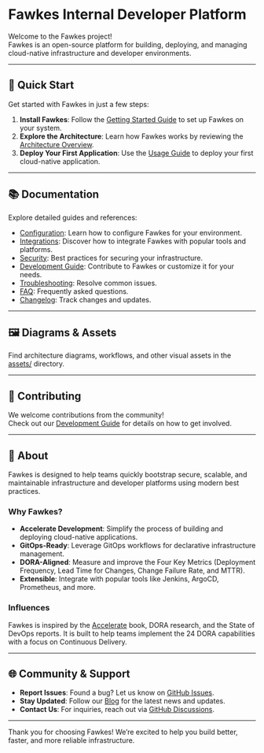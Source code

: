 # Fawkes Internal Developer Platform

Welcome to the Fawkes project!  
Fawkes is an open-source platform for building, deploying, and managing cloud-native infrastructure and developer environments.

---

## 🚀 Quick Start

Get started with Fawkes in just a few steps:

1. **Install Fawkes**: Follow the [Getting Started Guide](getting-started.md) to set up Fawkes on your system.
2. **Explore the Architecture**: Learn how Fawkes works by reviewing the [Architecture Overview](architecture.md).
3. **Deploy Your First Application**: Use the [Usage Guide](usage.md) to deploy your first cloud-native application.

---

## 📚 Documentation

Explore detailed guides and references:

- [Configuration](configuration.md): Learn how to configure Fawkes for your environment.
- [Integrations](integrations.md): Discover how to integrate Fawkes with popular tools and platforms.
- [Security](security.md): Best practices for securing your infrastructure.
- [Development Guide](development.md): Contribute to Fawkes or customize it for your needs.
- [Troubleshooting](troubleshooting.md): Resolve common issues.
- [FAQ](faq.md): Frequently asked questions.
- [Changelog](changelog.md): Track changes and updates.

---

## 🖼️ Diagrams & Assets

Find architecture diagrams, workflows, and other visual assets in the [assets/](assets/) directory.

---

## 🤝 Contributing

We welcome contributions from the community!  
Check out our [Development Guide](development.md) for details on how to get involved.

---

## 📢 About

Fawkes is designed to help teams quickly bootstrap secure, scalable, and maintainable infrastructure and developer platforms using modern best practices.

### Why Fawkes?

- **Accelerate Development**: Simplify the process of building and deploying cloud-native applications.
- **GitOps-Ready**: Leverage GitOps workflows for declarative infrastructure management.
- **DORA-Aligned**: Measure and improve the Four Key Metrics (Deployment Frequency, Lead Time for Changes, Change Failure Rate, and MTTR).
- **Extensible**: Integrate with popular tools like Jenkins, ArgoCD, Prometheus, and more.

### Influences

Fawkes is inspired by the [Accelerate](https://itrevolution.com/accelerate-book/) book, DORA research, and the State of DevOps reports. It is built to help teams implement the 24 DORA capabilities with a focus on Continuous Delivery.

---

## 🌐 Community & Support

- **Report Issues**: Found a bug? Let us know on [GitHub Issues](https://github.com/paruff/fawkes/issues).
- **Stay Updated**: Follow our [Blog](https://github.com/paruff/fawkes/wiki) for the latest news and updates.
- **Contact Us**: For inquiries, reach out via [GitHub Discussions](https://github.com/paruff/fawkes/discussions).

---

Thank you for choosing Fawkes! We’re excited to help you build better, faster, and more reliable infrastructure.